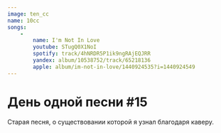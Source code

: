 ```yaml
---
image: ten_сс
name: 10cc
songs:
    -
        name: I'm Not In Love
        youtube: STugQ0X1NoI
        spotify: track/4hNRDR5P1ik9ngRAjEQJRR
        yandex: album/10538752/track/65218136
        apple: album/im-not-in-love/1440924535?i=1440924549
---
```

# День одной песни #15

Старая песня, о существовании которой я узнал благодаря каверу.